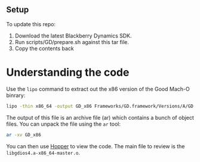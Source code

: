 ## Setup

To update this repo:

1. Download the latest Blackberry Dynamics SDK.
2. Run scripts/GD/prepare.sh against this tar file.
3. Copy the contents back

# Understanding the code

Use the `lipo` command to extract out the x86 version of the Good Mach-O binrary:

```bash
lipo -thin x86_64 -output GD_x86 Frameworks/GD.framework/Versions/A/GD
```

The output of this file is an archive file (ar) which contains a bunch of object files.  You can unpack the file using the `ar` tool:


```bash
ar -xv GD_x86
```

You can then use [Hopper](https://www.hopperapp.com) to view the code.    The main file to review is the `libgdios4.a-x86_64-master.o`. 
